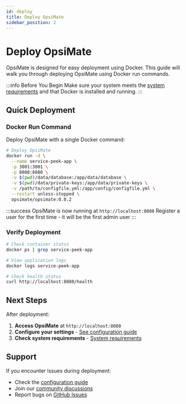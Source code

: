 ```yaml
---
id: deploy
title: Deploy OpsiMate
sidebar_position: 2
---
```


# Deploy OpsiMate

OpsiMate is designed for easy deployment using Docker. This guide will walk you through deploying OpsiMate using Docker run commands.

:::info Before You Begin
Make sure your system meets the [system requirements](system-requirements) and that Docker is installed and running.
:::

## Quick Deployment

### Docker Run Command

Deploy OpsiMate with a single Docker command:

```bash
# Deploy OpsiMate
docker run -d \
  --name service-peek-app \
  -p 3001:3001 \
  -p 8080:8080 \
  -v $(pwd)/data/database:/app/data/database \
  -v $(pwd)/data/private-keys:/app/data/private-keys \
  -v /path/to/configfile.yml:/app/config/configfile.yml \
  --restart unless-stopped \
  opsimate/opsimate:0.0.2
```

:::success
OpsiMate is now running at `http://localhost:8080`
Register a user for the first time - it will be the first admin user
:::

### Verify Deployment

```bash
# Check container status
docker ps | grep service-peek-app

# View application logs
docker logs service-peek-app

# Check health status
curl http://localhost:8080/health
```

## Next Steps

After deployment:

1. **Access OpsiMate** at `http://localhost:8080`
2. **Configure your settings** - [See configuration guide](configuration)
3. **Check system requirements** - [System requirements](system-requirements)

## Support

If you encounter issues during deployment:

- Check the [configuration guide](configuration)
- Join our [community discussions](https://github.com/opsimate/opsimate/discussions)
- Report bugs on [GitHub Issues](https://github.com/opsimate/opsimate/issues)
